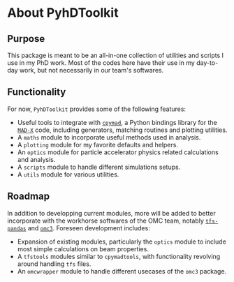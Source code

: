 # About PyhDToolkit

## Purpose

This package is meant to be an all-in-one collection of utilities and scripts I use in my PhD work.
Most of the codes here have their use in my day-to-day work, but not necessarily in our team's softwares.

## Functionality

For now, `PyhDToolkit` provides some of the following features:

- Useful tools to integrate with [`cpymad`][cpymad], a Python bindings library for the [`MAD-X`][madx] code, including generators, matching routines and plotting utilities.
- A `maths` module to incorporate useful methods used in analysis.
- A `plotting` module for my favorite defaults and helpers.
- An `optics` module for particle accelerator physics related calculations and analysis.
- A `scripts` module to handle different simulations setups.
- A `utils` module for various utilities.

## Roadmap

In addition to developping current modules, more will be added to better incorporate with the workhorse softwares of the OMC team, notably [`tfs-pandas`][tfs] and [`omc3`][omc3].
Foreseen development includes:

- Expansion of existing modules, particularly the `optics` module to include most simple calculations on beam properties.
- A `tfstools` modules similar to `cpymadtools`, with functionality revolving around handling `tfs` files.
- An `omcwrapper` module to handle different usecases of the `omc3` package.

[cpymad]: https://github.com/hibtc/cpymad
[madx]: https://mad.web.cern.ch/mad/
[omc3]: https://github.com/pylhc/omc3
[tfs]: https://github.com/pylhc/tfs
